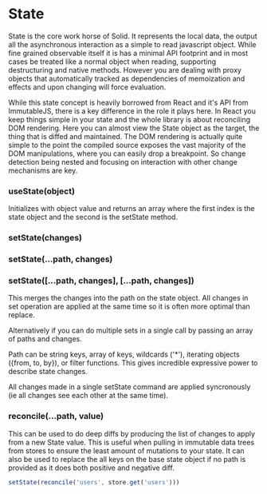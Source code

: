 # State

State is the core work horse of Solid. It represents the local data, the output all the asynchronous interaction as a simple to read javascript object. While fine grained observable itself it is has a minimal API footprint and in most cases be treated like a normal object when reading, supporting destructuring and native methods. However you are dealing with proxy objects that automatically tracked as dependencies of memoization and effects and upon changing will force evaluation.

While this state concept is heavily borrowed from React and it's API from ImmutableJS, there is a key difference in the role it plays here. In React you keep things simple in your state and the whole library is about reconciling DOM rendering. Here you can almost view the State object as the target, the thing that is diffed and maintained. The DOM rendering is actually quite simple to the point the compiled source exposes the vast majority of the DOM manipulations, where you can easily drop a breakpoint. So change detection being nested and focusing on interaction with other change mechanisms are key.

### useState(object)

Initializes with object value and returns an array where the first index is the state object and the second is the setState method.

### setState(changes)
### setState(...path, changes)
### setState([...path, changes], [...path, changes])

This merges the changes into the path on the state object. All changes in set operation are applied at the same time so it is often more optimal than replace.

Alternatively if you can do multiple sets in a single call by passing an array of paths and changes.

Path can be string keys, array of keys, wildcards ('*'), iterating objects ({from, to, by}), or filter functions. This gives incredible expressive power to describe state changes.

All changes made in a single setState command are applied syncronously (ie all changes see each other at the same time).

### reconcile(...path, value)

This can be used to do deep diffs by producing the list of changes to apply from a new State value. This is useful when pulling in immutable data trees from stores to ensure the least amount of mutations to your state. It can also be used to replace the all keys on the base state object if no path is provided as it does both positive and negative diff.

```js
setState(reconcile('users', store.get('users')))
```